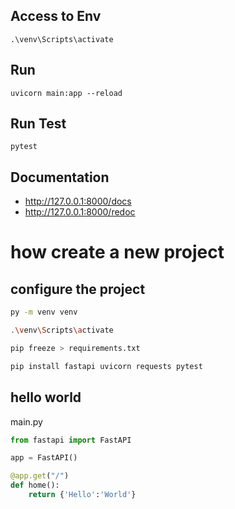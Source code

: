 ## Access to Env
``` 
.\venv\Scripts\activate
```
## Run
``` 
uvicorn main:app --reload 
```
## Run Test
``` 
pytest
```
## Documentation

 - http://127.0.0.1:8000/docs
 - http://127.0.0.1:8000/redoc

# how create a new project 

## configure the project 

```bash
py -m venv venv

.\venv\Scripts\activate

pip freeze > requirements.txt

pip install fastapi uvicorn requests pytest
```


## hello world
main.py
``` python
from fastapi import FastAPI

app = FastAPI()

@app.get("/")
def home():
    return {'Hello':'World'} 
```